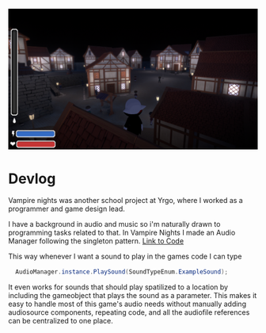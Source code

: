 ![title](Resources/Titel.png)

# Devlog

Vampire nights was another school project at Yrgo, where I worked as a programmer and game design lead. <br>

I have a background in audio and music so i'm naturally drawn to programming tasks related to that. In Vampire Nights I made an Audio Manager following the singleton pattern. [Link to Code](https://github.com/NicklasHidesjo/GameProjectTwo/blob/main/GameProjectTwo/Assets/Audio/AudioScripts/AudioManager.cs)

This way whenever I want a sound to play in the games code I can type 
```cs
  AudioManager.instance.PlaySound(SoundTypeEnum.ExampleSound); 
```

It even works for sounds that should play spatilized to a location by including the gameobject that plays the sound as a parameter. This makes it easy to handle most of this game's audio needs without manually adding audiosource components, repeating code, and all the audiofile references can be centralized to one place.

